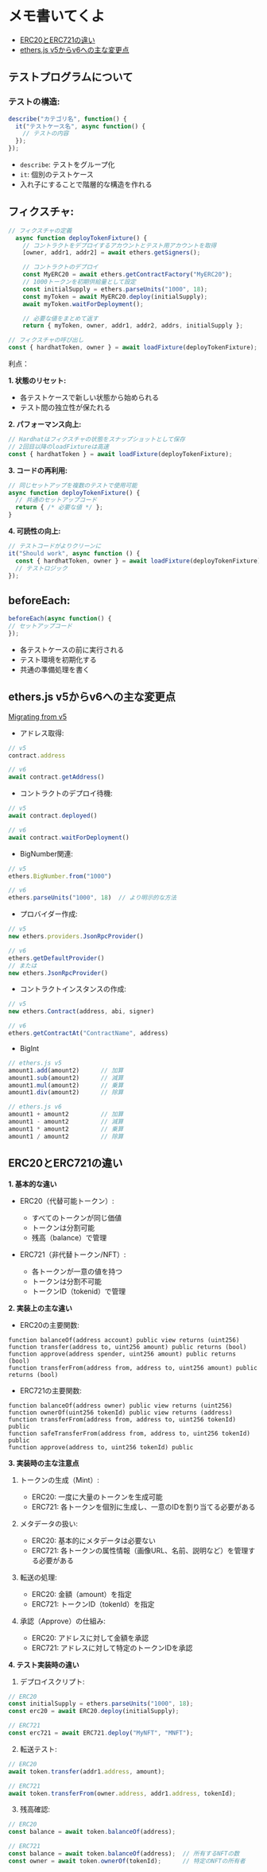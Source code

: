 # メモ書いてくよ

- [ERC20とERC721の違い](#erc20&erc721)
- [ethers.js v5からv6への主な変更点](#v5tov6)

## テストプログラムについて
### テストの構造:
```javascript
describe("カテゴリ名", function() {
  it("テストケース名", async function() {
    // テストの内容
  });
});
```

- `describe`: テストをグループ化
- `it`: 個別のテストケース
- 入れ子にすることで階層的な構造を作れる

## フィクスチャ:
```js
// フィクスチャの定義
  async function deployTokenFixture() {
    // コントラクトをデプロイするアカウントとテスト用アカウントを取得
    [owner, addr1, addr2] = await ethers.getSigners();

    // コントラクトのデプロイ
    const MyERC20 = await ethers.getContractFactory("MyERC20");
    // 1000トークンを初期供給量として設定
    const initialSupply = ethers.parseUnits("1000", 18);
    const myToken = await MyERC20.deploy(initialSupply);
    await myToken.waitForDeployment();

    // 必要な値をまとめて返す
    return { myToken, owner, addr1, addr2, addrs, initialSupply };

// フィクスチャの呼び出し
const { hardhatToken, owner } = await loadFixture(deployTokenFixture);
```

利点：

**1. 状態のリセット:**
   - 各テストケースで新しい状態から始められる
   - テスト間の独立性が保たれる
  
**2. パフォーマンス向上:**
```js
// Hardhatはフィクスチャの状態をスナップショットとして保存
// 2回目以降のloadFixtureは高速
const { hardhatToken } = await loadFixture(deployTokenFixture);
```

**3. コードの再利用:**
```js
// 同じセットアップを複数のテストで使用可能
async function deployTokenFixture() {
  // 共通のセットアップコード
  return { /* 必要な値 */ };
}
```

**4. 可読性の向上:**
```js
// テストコードがよりクリーンに
it("Should work", async function () {
  const { hardhatToken, owner } = await loadFixture(deployTokenFixture);
  // テストロジック
});
```

## beforeEach:
```javascript
beforeEach(async function() {
// セットアップコード
});
```

- 各テストケースの前に実行される
- テスト環境を初期化する
- 共通の準備処理を書く

## <a id="v5tov6">ethers.js v5からv6への主な変更点</a>
[Migrating from v5](https://docs.ethers.org/v6/migrating/)

- アドレス取得:
```javascript
// v5
contract.address

// v6
await contract.getAddress()
```

- コントラクトのデプロイ待機:
```javascript
// v5
await contract.deployed()

// v6
await contract.waitForDeployment()
```

- BigNumber関連:
```javascript
// v5
ethers.BigNumber.from("1000")

// v6
ethers.parseUnits("1000", 18)  // より明示的な方法
```

- プロバイダー作成:
```javascript
// v5
new ethers.providers.JsonRpcProvider()

// v6
ethers.getDefaultProvider()
// または
new ethers.JsonRpcProvider()
```

- コントラクトインスタンスの作成:
```javascript
// v5
new ethers.Contract(address, abi, signer)

// v6
ethers.getContractAt("ContractName", address)
```

- BigInt
```javascript
// ethers.js v5
amount1.add(amount2)      // 加算
amount1.sub(amount2)      // 減算
amount1.mul(amount2)      // 乗算
amount1.div(amount2)      // 除算

// ethers.js v6
amount1 + amount2         // 加算
amount1 - amount2         // 減算
amount1 * amount2         // 乗算
amount1 / amount2         // 除算
```



## <a id="erc20&erc721">ERC20とERC721の違い</a>


**1. 基本的な違い**
- ERC20（代替可能トークン）:
  - すべてのトークンが同じ価値
  - トークンは分割可能
  - 残高（balance）で管理

- ERC721（非代替トークン/NFT）:
  - 各トークンが一意の値を持つ
  - トークンは分割不可能
  - トークンID（tokenid）で管理

**2. 実装上の主な違い**
- ERC20の主要関数:
```solidity
function balanceOf(address account) public view returns (uint256)
function transfer(address to, uint256 amount) public returns (bool)
function approve(address spender, uint256 amount) public returns (bool)
function transferFrom(address from, address to, uint256 amount) public returns (bool)
```

- ERC721の主要関数:
```solidity
function balanceOf(address owner) public view returns (uint256)
function ownerOf(uint256 tokenId) public view returns (address)
function transferFrom(address from, address to, uint256 tokenId) public
function safeTransferFrom(address from, address to, uint256 tokenId) public
function approve(address to, uint256 tokenId) public
```

**3. 実装時の主な注意点**
1. トークンの生成（Mint）:

    - ERC20: 一度に大量のトークンを生成可能
    - ERC721: 各トークンを個別に生成し、一意のIDを割り当てる必要がある


2. メタデータの扱い:

    - ERC20: 基本的にメタデータは必要ない
    - ERC721: 各トークンの属性情報（画像URL、名前、説明など）を管理する必要がある


3. 転送の処理:

    - ERC20: 金額（amount）を指定
    - ERC721: トークンID（tokenId）を指定


4. 承認（Approve）の仕組み:

    - ERC20: アドレスに対して金額を承認
    - ERC721: アドレスに対して特定のトークンIDを承認

**4. テスト実装時の違い**
1. デプロイスクリプト:
```js
// ERC20
const initialSupply = ethers.parseUnits("1000", 18);
const erc20 = await ERC20.deploy(initialSupply);

// ERC721
const erc721 = await ERC721.deploy("MyNFT", "MNFT");
```


2. 転送テスト:
```js
// ERC20
await token.transfer(addr1.address, amount);

// ERC721
await token.transferFrom(owner.address, addr1.address, tokenId);
```


3. 残高確認:
```js
// ERC20
const balance = await token.balanceOf(address);

// ERC721
const balance = await token.balanceOf(address);  // 所有するNFTの数
const owner = await token.ownerOf(tokenId);      // 特定のNFTの所有者
```
  
